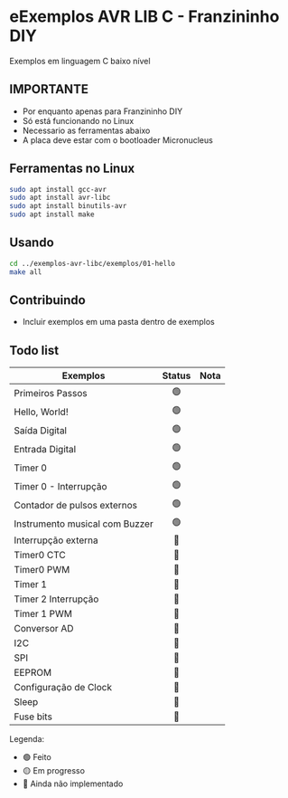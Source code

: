 # eExemplos AVR LIB C - Franzininho DIY

Exemplos em linguagem C baixo nível

## IMPORTANTE
- Por enquanto apenas para Franzininho DIY
- Só está funcionando no Linux
- Necessario as ferramentas abaixo
- A placa deve estar com o bootloader Micronucleus


## Ferramentas no Linux
```bash
sudo apt install gcc-avr
sudo apt install avr-libc
sudo apt install binutils-avr
sudo apt install make
```


## Usando
```bash
cd ../exemplos-avr-libc/exemplos/01-hello
make all
```

## Contribuindo

- Incluir exemplos em uma pasta dentro de exemplos

## Todo list

| Exemplos                       | Status | Nota                                    |
|--------------------------------|:------:|-----------------------------------------|
| Primeiros Passos               |    🟢   |                                         |
| Hello, World!                  |    🟢   |                                         |
| Saída Digital                  |    🟢   |                                         |
| Entrada Digital                |    🟢   |                                         |
| Timer 0                        |    🟢   |                                         |
| Timer 0 - Interrupção          |    🟢   |
| Contador de pulsos externos    |    🟢   |                                         |
| Instrumento musical com Buzzer |    🟢   |                                         |
| Interrupção externa            |    🔴   |                                         |
| Timer0 CTC                     |    🔴   |                                         |
| Timer0 PWM                     |    🔴   |                                         |
| Timer 1                        |    🔴   |                                         |
| Timer 2 Interrupção            |    🔴   |                                         |
| Timer 1 PWM                    |    🔴   |                                         |
| Conversor AD                   |    🔴   |                                         |
| I2C                            |    🔴   |                                         |
| SPI                            |    🔴   |                                         |
| EEPROM                         |    🔴   |                                         |
| Configuração de Clock          |    🔴   |                                         |
| Sleep                          |    🔴   |                                         |
| Fuse bits                      |    🔴   |                                         |

Legenda:  
- 🟢 Feito
- 🟡 Em progresso
- 🔴 Ainda não implementado
